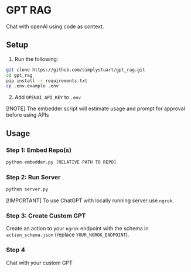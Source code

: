 # GPT RAG

Chat with openAI using code as context.

## Setup

1. Run the following:

```bash
git clone https://github.com/simplystuart/gpt_rag.git
cd gpt_rag
pip install -r requirements.txt
cp .env.example .env
```

2. Add `OPENAI_API_KEY` to `.env`

[!NOTE]
The embedder script will estimate usage and prompt for approval before using APIs

## Usage

### Step 1: Embed Repo(s)

```bash
python embedder.py [RELATIVE PATH TO REPO]
```

### Step 2: Run Server

```bash
python server.py
```

[!IMPORTANT]
To use ChatGPT with locally running server use `ngrok`.

### Step 3: Create Custom GPT

Create an action to your `ngrok` endpoint with the schema in `action_schema.json` (replace `YOUR_NGROK_ENDPOINT`).

### Step 4

Chat with your custom GPT
